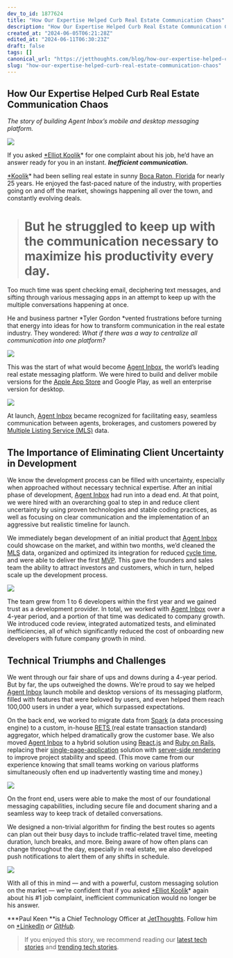 ```yaml
---
dev_to_id: 1877624
title: "How Our Expertise Helped Curb Real Estate Communication Chaos"
description: "How Our Expertise Helped Curb Real Estate Communication Chaos   The story of building Agent..."
created_at: "2024-06-05T06:21:28Z"
edited_at: "2024-06-11T06:30:23Z"
draft: false
tags: []
canonical_url: "https://jetthoughts.com/blog/how-our-expertise-helped-curb-real-estate-communication-chaos/"
slug: "how-our-expertise-helped-curb-real-estate-communication-chaos"
---
```


## **How Our Expertise Helped Curb Real Estate Communication Chaos**

*The story of building Agent Inbox’s mobile and desktop messaging platform.*

![](https://raw.githubusercontent.com/jetthoughts/jetthoughts.github.io/master/static/assets/img/blog/how-our-expertise-helped-curb-real-estate-communication-chaos/file_0.jpeg)

If you asked [*Elliot Koolik](https://www.linkedin.com/in/elliotkoolik/)* for one complaint about his job, he’d have an answer ready for you in an instant. ***Inefficient communication.***

[*Koolik](https://www.linkedin.com/in/elliotkoolik/)* had been selling real estate in sunny [Boca Raton, Florida](https://en.wikipedia.org/wiki/Boca_Raton,_Florida) for nearly 25 years. He enjoyed the fast-paced nature of the industry, with properties going on and off the market, showings happening all over the town, and constantly evolving deals.
> # But he struggled to keep up with the communication necessary to maximize his productivity every day.

Too much time was spent checking email, deciphering text messages, and sifting through various messaging apps in an attempt to keep up with the multiple conversations happening at once.

He and business partner *Tyler Gordon *vented frustrations before turning that energy into ideas for how to transform communication in the real estate industry. They wondered: *What if there was a way to centralize all communication into one platform?*

![](https://raw.githubusercontent.com/jetthoughts/jetthoughts.github.io/master/static/assets/img/blog/how-our-expertise-helped-curb-real-estate-communication-chaos/file_1.png)

This was the start of what would become [Agent Inbox](https://www.jetthoughts.com/agentinbox), the world’s leading real estate messaging platform. We were hired to build and deliver mobile versions for the [Apple App Store](https://itunes.apple.com/us/app/hello-show/id938410567) and Google Play, as well an enterprise version for desktop.

![](https://raw.githubusercontent.com/jetthoughts/jetthoughts.github.io/master/static/assets/img/blog/how-our-expertise-helped-curb-real-estate-communication-chaos/file_2.png)

At launch, [Agent Inbox](https://www.jetthoughts.com/agentinbox) became recognized for facilitating easy, seamless communication between agents, brokerages, and customers powered by [Multiple Listing Service (MLS)](https://www.investopedia.com/terms/m/multiple-listing-service-mls.asp) data.

## The Importance of Eliminating Client Uncertainty in Development

We know the development process can be filled with uncertainty, especially when approached without necessary technical expertise. After an initial phase of development, [Agent Inbox](https://www.jetthoughts.com/agentinbox) had run into a dead end. At that point, we were hired with an overarching goal to step in and reduce client uncertainty by using proven technologies and stable coding practices, as well as focusing on clear communication and the implementation of an aggressive but realistic timeline for launch.

We immediately began development of an initial product that [Agent Inbox](https://www.jetthoughts.com/agentinbox) could showcase on the market, and within two months, we’d cleaned the [MLS](https://en.wikipedia.org/wiki/Multiple_listing_service) data, organized and optimized its integration for reduced [cycle time](https://www.isixsigma.com/dictionary/cycle-time/), and were able to deliver the first [MVP](https://www.agilealliance.org/glossary/mvp/). This gave the founders and sales team the ability to attract investors and customers, which in turn, helped scale up the development process.

![](https://raw.githubusercontent.com/jetthoughts/jetthoughts.github.io/master/static/assets/img/blog/how-our-expertise-helped-curb-real-estate-communication-chaos/file_3.jpeg)

The team grew from 1 to 6 developers within the first year and we gained trust as a development provider. In total, we worked with [Agent Inbox](https://www.jetthoughts.com/agentinbox) over a 4-year period, and a portion of that time was dedicated to company growth. We introduced code review, integrated automatized tests, and eliminated inefficiencies, all of which significantly reduced the cost of onboarding new developers with future company growth in mind.

## Technical Triumphs and Challenges

We went through our fair share of ups and downs during a 4-year period. But by far, the ups outweighed the downs. We’re proud to say we helped [Agent Inbox](https://www.jetthoughts.com/agentinbox) launch mobile and desktop versions of its messaging platform, filled with features that were beloved by users, and even helped them reach 100,000 users in under a year, which surpassed expectations.

On the back end, we worked to migrate data from [Spark](https://sparkplatform.com/docs) (a data processing engine) to a custom, in-house [RETS ](https://en.wikipedia.org/wiki/Real_Estate_Transaction_Standard)(real estate transaction standard) aggregator, which helped dramatically grow the customer base. We also moved [Agent Inbox](https://www.jetthoughts.com/agentinbox) to a hybrid solution using [React.js](https://reactjs.org/) and [Ruby on Rails](https://rubyonrails.org/), replacing their [single-page-application](https://en.wikipedia.org/wiki/Single-page_application) solution with [server-side rendering](https://flaviocopes.com/react-server-side-rendering/) to improve project stability and speed. (This move came from our experience knowing that small teams working on various platforms simultaneously often end up inadvertently wasting time and money.)

![](https://raw.githubusercontent.com/jetthoughts/jetthoughts.github.io/master/static/assets/img/blog/how-our-expertise-helped-curb-real-estate-communication-chaos/file_4.png)

On the front end, users were able to make the most of our foundational messaging capabilities, including secure file and document sharing and a seamless way to keep track of detailed conversations.

We designed a non-trivial algorithm for finding the best routes so agents can plan out their busy days to include traffic-related travel time, meeting duration, lunch breaks, and more. Being aware of how often plans can change throughout the day, especially in real estate, we also developed push notifications to alert them of any shifts in schedule.

![](https://raw.githubusercontent.com/jetthoughts/jetthoughts.github.io/master/static/assets/img/blog/how-our-expertise-helped-curb-real-estate-communication-chaos/file_5.png)

With all of this in mind — and with a powerful, custom messaging solution on the market — we’re confident that if you asked [*Elliot Koolik](https://www.linkedin.com/in/elliotkoolik/)* again about his #1 job complaint, inefficient communication would no longer be his answer.

***Paul Keen **is a Chief Technology Officer at [JetThoughts](https://www.jetthoughts.com). Follow him on [](https://twitter.com/ChrisKeathley)[*LinkedIn](https://www.linkedin.com/in/paul-keen/) *or [GitHub](https://github.com/pftg).*
>  If you enjoyed this story, we recommend reading our [latest tech stories](https://jtway.co/latest) and [trending tech stories](https://jtway.co/trending).
